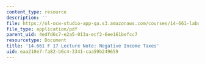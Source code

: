 ```yaml
---
content_type: resource
description: ''
file: https://ol-ocw-studio-app-qa.s3.amazonaws.com/courses/14-661-labor-economics-i-fall-2017/eaa210e7fa82b6c43341caa59b249659_MIT14_661F17_lec_income.pdf
file_type: application/pdf
parent_uid: 4edfd6c7-e2a5-013a-ecf2-6ee161befcc7
resourcetype: Document
title: '14.661 F 17 Lecture Note: Negative Income Taxes'
uid: eaa210e7-fa82-b6c4-3341-caa59b249659
---
```

